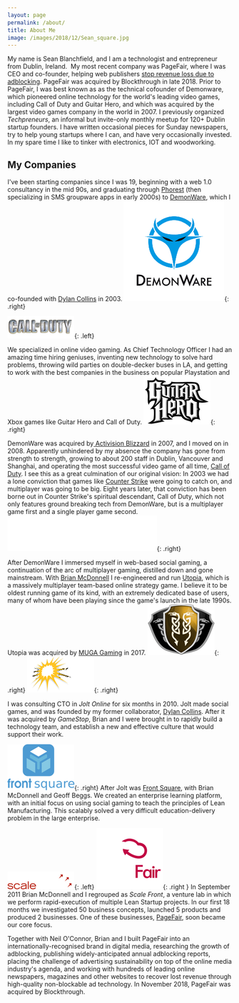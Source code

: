 ```yaml
---
layout: page
permalink: /about/
title: About Me
image: /images/2018/12/Sean_square.jpg
---
```



My name is Sean Blanchfield, and I am a technologist and entrepreneur from Dublin, Ireland.  My most recent company was PageFair, where I was CEO and co-founder, helping web publishers [stop revenue loss due to adblocking](https://pagefair.com). PageFair was acquired by Blockthrough in late 2018. Prior to PageFair, I was best known as as the technical cofounder of Demonware, which pioneered online technology for the world's leading video games, including Call of Duty and Guitar Hero, and which was acquired by the largest video games company in the world in 2007. I previously organized *Techpreneurs*, an informal but invite-only monthly meetup for 120+ Dublin startup founders. I have written occasional pieces for Sunday newspapers, try to help young startups where I can, and have very occasionally invested. In my spare time I like to tinker with electronics, IOT and woodworking.

## My Companies

I've been starting companies since I was 19, beginning with a web 1.0 consultancy in the mid 90s, and graduating through [Phorest](http://phorest.com) (then specializing in SMS groupware apps in early 2000s) to [DemonWare](http://www.demonware.net), which I co-founded with [Dylan Collins](http://dylancollins.com) in 2003.
![Demonware logo](/images/2009/02/Demonware_logo.png){: .right}


![Call of Duty Logo](/images/2009/02/call_of_duty_logo.png){: .left}

We specialized in online video gaming. As Chief Technology Officer I had an amazing time hiring geniuses, inventing new technology to solve hard problems, throwing wild parties on double-decker buses in LA, and getting to work with the best companies in the business on popular Playstation and Xbox games like Guitar Hero and Call of Duty.
![Guitarhero](/images/2009/02/Guitarhero.png){: .right}

DemonWare was acquired by[ Activision Blizzard](http://www.activision.com) in 2007, and I moved on in 2008. Apparently unhindered by my absence the company has gone from strength to strength, growing to about 200 staff in Dublin, Vancouver and Shanghai, and operating the most successful video game of all time, [Call of Duty](http://www.callofduty.com/). I see this as a great culmination of our original vision: In 2003 we had a lone conviction that games like [Counter Strike](http://blog.counter-strike.net/) were going to catch on, and multiplayer was going to be big. Eight years later, that conviction has been borne out in Counter Strike's spiritual descendant, Call of Duty, which not only features ground breaking tech from DemonWare, but is a multiplayer game first and a single player game second.
![Activision logo](/images/2009/02/Activision_logo.png){: .right}



After DemonWare I immersed myself in web-based social gaming, a continuation of the arc of multiplayer gaming, distilled down and gone mainstream. With [Brian McDonnell](https://twitter.com/mcdonnellb) I re-engineered and run [Utopia](http://utopia-game.com), which is a massively multiplayer team-based online strategy game. I believe it to be oldest running game of its kind, with an extremely dedicated base of users, many of whom have been playing since the game's launch in the late 1990s. Utopia was acquired by [MUGA Gaming](http://www.mugagamingllc.com/) in 2017.
![utopia logo](/images/2009/02/utopia-logo.png){: .right}
![Jolt Online logo](/images/2009/02/joltonline.png){: .right}

I was consulting CTO in _Jolt Online_ for six months in 2010. Jolt made social games, and was founded by my former collaborator, [Dylan Collins](http://founderware.co). After it was acquired by _GameStop_, Brian and I were brought in to rapidly build a technology team, and establish a new and effective culture that would support their work.

![Front Square logo](/images/2009/02/Front-Square-logo.png){: .right}
After Jolt was [Front Square](http://frontsquare.com), with Brian McDonnell and Geoff Beggs. We created an enterprise learning platform, with an initial focus on using social gaming to teach the principles of Lean Manufacturing. This scalably solved a very difficult education-delivery problem in the large enterprise.

![scalefront logo](/images/2009/02/scalefront-logo.png){: .left}
![pagefair logo](/images/2009/02/pagefair-logo.png){: .right }
In September 2011 Brian McDonnell and I regrouped as *Scale Front*, a venture lab in which we perform rapid-execution of multiple Lean Startup projects. In our first 18 months we investigated 50 business concepts, launched 5 products and produced 2 businesses. One of these businesses, [PageFair](http://pagefair.com), soon became our core focus. 

Together with Neil O'Connor, Brian and I built PageFair into an internationally-recognised brand in digital media, researching the growth of adblocking, publishing widely-anticipated annual adblocking reports, placing the challenge of advertising sustainability on top of the online media industry's agenda, and working with hundreds of leading online newspapers, magazines and other websites to recover lost revenue through high-quality non-blockable ad technology. In November 2018, PageFair was acquired by Blockthrough.
